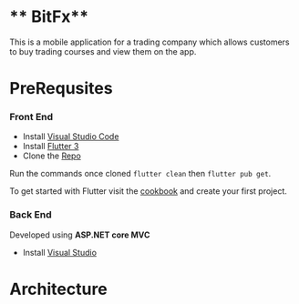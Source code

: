 # ** BitFx**

This is a mobile application for a trading company which allows customers to buy trading courses and view them on the app.

# **PreRequsites**
### **Front End**
- Install  [Visual Studio Code](https://code.visualstudio.com/Download "Visual Studio Code")
- Install [Flutter 3](https://docs.flutter.dev/development/tools/sdk/releases?tab=macos "Flutter 3")
- Clone the [Repo](https://github.com/waleedbin20/BitFx-.git "Repo")


Run the commands once cloned `flutter clean` then `flutter pub get`.

To get started with Flutter visit the [cookbook](https://docs.flutter.dev/cookbook "cookbook") and create your first project.

### **Back End**

Developed using **ASP.NET core MVC**

- Install [Visual Studio](https://visualstudio.microsoft.com/vs/ "Visual Studio")




# **Architecture**
